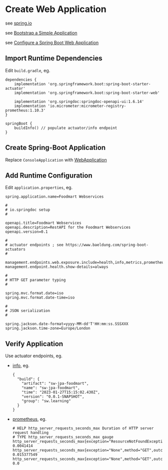 # Create Web Application

see [spring.io](https://spring.io/guides/gs/spring-boot/)

see [Bootstrap a Simple Application](https://www.baeldung.com/spring-boot-start)

see [Configure a Spring Boot Web Application](https://www.baeldung.com/spring-boot-application-configuration)

## Import Runtime Dependencies

Edit `build.gradle`, eg.

```
dependencies {
    implementation 'org.springframework.boot:spring-boot-starter-actuator'
    implementation 'org.springframework.boot:spring-boot-starter-web'

    implementation 'org.springdoc:springdoc-openapi-ui:1.6.14'
    implementation 'io.micrometer:micrometer-registry-prometheus:1.10.3'
}

springBoot {
    buildInfo() // populate actuator/info endpoint
}
```

## Create Spring-Boot Application

Replace `ConsoleApplication` with [WebApplication](source/main/java/sw/jpa/foodmart/WebApplication.java)

## Add Runtime Configuration

Edit `application.properties`, eg.

```
spring.application.name=Foodmart Webservices

#
# io.springdoc setup
#

openapi.title=Foodmart Webservices
openapi.description=RestAPI for the Foodmart Webservices
openapi.version=0.1

#
# actuator endpoints ; see https://www.baeldung.com/spring-boot-actuators
#

management.endpoints.web.exposure.include=health,info,metrics,prometheus
management.endpoint.health.show-details=always

#
# HTTP GET parameter typing
#

spring.mvc.format.date=iso
spring.mvc.format.date-time=iso

#
# JSON serialization
#

spring.jackson.date-format=yyyy-MM-dd'T'HH:mm:ss.SSSXXX
spring.jackson.time-zone=Europe/London
```

## Verify Application

Use actuator endpoints, eg.

* [info](http://localhost:8080/actuator/info), eg.

  ```
  {
    "build": {
      "artifact": "sw-jpa-foodmart",
      "name": "sw-jpa-foodmart",
      "time": "2023-01-27T15:15:02.430Z",
      "version": "0.0.1-SNAPSHOT",
      "group": "sw.learning"
    }
  }
  ```
  
* [prometheus](http://localhost:8080/actuator/prometheus), eg.

  ```
  # HELP http_server_requests_seconds_max Duration of HTTP server request handling
  # TYPE http_server_requests_seconds_max gauge
  http_server_requests_seconds_max{exception="ResourceNotFoundException",method="GET",outcome="CLIENT_ERROR",status="404",uri="/departments/{id}",} 0.0041414
  http_server_requests_seconds_max{exception="None",method="GET",outcome="SUCCESS",status="200",uri="/departments/{id}",} 0.015377549
  http_server_requests_seconds_max{exception="None",method="GET",outcome="SUCCESS",status="200",uri="/departments",} 0.0
  ```
